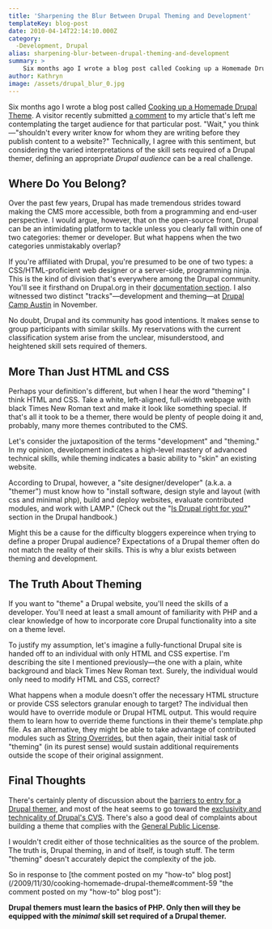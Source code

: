 ```yaml
---
title: 'Sharpening the Blur Between Drupal Theming and Development'
templateKey: blog-post
date: 2010-04-14T22:14:10.000Z
category: 
  -Development, Drupal
alias: sharpening-blur-between-drupal-theming-and-development
summary: > 
  	Six months ago I wrote a blog post called Cooking up a Homemade Drupal Theme. A visitor recently submitted a comment to my article that's left me contemplating the target audience for that particular post. "Wait," you think—"shouldn't every writer know for whom they are writing before they publish content to a website?" Technically, I agree with this sentiment, but considering the varied interpretations of the skill sets required of a Drupal themer, defining an appropriate Drupal audience can be a real challenge.
author: Kathryn
image: /assets/drupal_blur_0.jpg
---
```


Six months ago I wrote a blog post called [Cooking up a Homemade Drupal Theme](/2009/11/30/cooking-homemade-drupal-theme "Cooking up a Homemade Drupal Theme"). A visitor recently submitted [a comment](/2009/11/30/cooking-homemade-drupal-theme#comment-59 "a comment") to my article that's left me contemplating the target audience for that particular post. "Wait," you think—"shouldn't every writer know for whom they are writing before they publish content to a website?" Technically, I agree with this sentiment, but considering the varied interpretations of the skill sets required of a Drupal themer, defining an appropriate _Drupal audience_ can be a real challenge.

Where Do You Belong?
--------------------

Over the past few years, Drupal has made tremendous strides toward making the CMS more accessible, both from a programming and end-user perspective. I would argue, however, that on the open-source front, Drupal can be an intimidating platform to tackle unless you clearly fall within one of two categories: themer or developer. But what happens when the two categories unmistakably overlap?

If you're affiliated with Drupal, you're presumed to be one of two types: a CSS/HTML-proficient web designer or a server-side, programming ninja. This is the kind of division that's everywhere among the Drupal community. You'll see it firsthand on Drupal.org in their [documentation section](https://www.drupal.org/documentation "documentation section"). I also witnessed two distinct "tracks"—development and theming—at [Drupal Camp Austin](http://2009.drupalcampaustin.org/ "Drupal Camp Austin") in November.

No doubt, Drupal and its community has good intentions. It makes sense to group participants with similar skills. My reservations with the current classification system arise from the unclear, misunderstood, and heightened skill sets required of themers.

More Than Just HTML and CSS
---------------------------

Perhaps your definition's different, but when I hear the word "theming" I think HTML and CSS. Take a white, left-aligned, full-width webpage with black Times New Roman text and make it look like something special. If that's all it took to be a themer, there would be plenty of people doing it and, probably, many more themes contributed to the CMS.

Let's consider the juxtaposition of the terms "development" and "theming." In my opinion, development indicates a high-level mastery of advanced technical skills, while theming indicates a basic ability to "skin" an existing website.

According to Drupal, however, a "site designer/developer" (a.k.a. a "themer") must know how to "install software, design style and layout (with css and minimal php), build and deploy websites, evaluate contributed modules, and work with LAMP." (Check out the "[Is Drupal right for you?](https://www.drupal.org/node/346217 "Is Drupal right for you?")" section in the Drupal handbook.)

Might this be a cause for the difficulty bloggers expereince when trying to define a proper Drupal audience? Expectations of a Drupal themer often do not match the reality of their skills. This is why a blur exists between theming and development.

The Truth About Theming
-----------------------

If you want to "theme" a Drupal website, you'll need the skills of a developer. You'll need at least a small amount of familiarity with PHP and a clear knowledge of how to incorporate core Drupal functionality into a site on a theme level.

To justify my assumption, let's imagine a fully-functional Drupal site is handed off to an individual with only HTML and CSS expertise. I'm describing the site I mentioned previously—the one with a plain, white background and black Times New Roman text. Surely, the individual would only need to modify HTML and CSS, correct?

What happens when a module doesn't offer the necessary HTML structure or provide CSS selectors granular enough to target? The individual then would have to override module or Drupal HTML output. This would require them to learn how to override theme functions in their theme's template.php file. As an alternative, they might be able to take advantage of contributed modules such as [String Overrides](https://www.drupal.org/project/stringoverrides "String Overrides"), but then again, their initial task of "theming" (in its purest sense) would sustain additional requirements outside the scope of their original assignment.

Final Thoughts
--------------

There's certainly plenty of discussion about the [barriers to entry for a Drupal themer](http://www.mattfarina.com/2009/10/barriers-entry-contributing-themes "barriers to entry for a Drupal themer"), and most of the heat seems to go toward the [exclusivity and technicality of Drupal's CVS](http://morten.dk/blog/cvs-haiku "exclusivity and technicality of Drupal's CVS"). There's also a good deal of complaints about building a theme that complies with the [General Public License](http://www.gnu.org/licenses/gpl.html "General Public License").

I wouldn't credit either of those technicalities as the source of the problem. The truth is, Drupal theming, in and of itself, is tough stuff. The term "theming" doesn't accurately depict the complexity of the job.

So in response to [the comment posted on my "how-to" blog post](/2009/11/30/cooking-homemade-drupal-theme#comment-59 "the comment posted on my "how-to" blog post"):

**Drupal themers must learn the basics of PHP. Only then will they be equipped with the _minimal_ skill set required of a Drupal themer.**